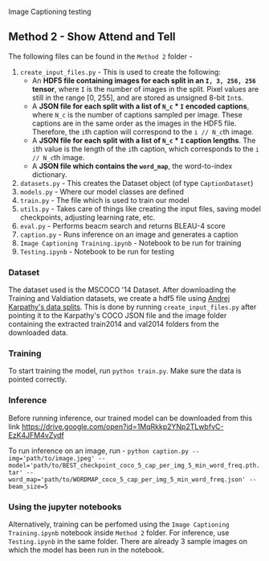 Image Captioning
testing


## Method 2 - Show Attend and Tell

The following files can be found in the `Method 2` folder -
1. `create_input_files.py` - This is used to create the following:
	- An **HDF5 file containing images for each split in an `I, 3, 256, 256` tensor**, where `I` is the number of images in the split. Pixel values are still in the range [0, 255], and are stored as unsigned 8-bit `Int`s.
	- A **JSON file for each split with a list of `N_c` * `I` encoded captions**, where `N_c` is the number of captions sampled per image. These captions are in the same order as the images in the HDF5 file. Therefore, the `i`th caption will correspond to the `i // N_c`th image.
	- A **JSON file for each split with a list of `N_c` * `I` caption lengths**. The `i`th value is the length of the `i`th caption, which corresponds to the `i // N_c`th image.
	- A **JSON file which contains the `word_map`**, the word-to-index dictionary.
2. `datasets.py` - This creates the Dataset object (of type `CaptionDataset`)
3. `models.py` - Where our model classes are defined
4. `train.py` - The file which is used to train our model
5. `utils.py` - Takes care of things like creating the input files, saving model checkpoints, adjusting learning rate, etc.
6. `eval.py` - Performs beacm search and returns BLEAU-4 score
7. `caption.py` - Runs inference on an image and generates a caption
8. `Image Captioning Training.ipynb` -  Notebook to be run for training
9. `Testing.ipynb` -  Notebook to be run for testing

### Dataset

The dataset used is the MSCOCO '14 Dataset. After downloading the Training and Valdiation datasets, we create a hdf5 file using [Andrej Karpathy's data splits](http://cs.stanford.edu/people/karpathy/deepimagesent/caption_datasets.zip "Andrej Karpathy's data splits"). This is done by running `create_input_files.py` after pointing it to the Karpathy's COCO JSON file and the image folder containing the extracted train2014 and val2014 folders from the downloaded data.

### Training
To start training the model, run `python train.py`. Make sure the data is pointed correctly.

### Inference  
Before running inference, our trained model can be downloaded from this link https://drive.google.com/open?id=1MqRkkp2YNp2TLwbfvC-EzK4JFM4vZydf

To run inference on an image, run -
`python caption.py --img='path/to/image.jpeg' --model='path/to/BEST_checkpoint_coco_5_cap_per_img_5_min_word_freq.pth.tar' --word_map='path/to/WORDMAP_coco_5_cap_per_img_5_min_word_freq.json' --beam_size=5`

### Using the jupyter notebooks
Alternatively, training can be perfomed using the `Image Captioning Training.ipynb` notebook inside `Method 2` folder. For inference, use `Testing.ipynb` in the same folder. There are already 3 sample images on which the model has been run in the notebook.


